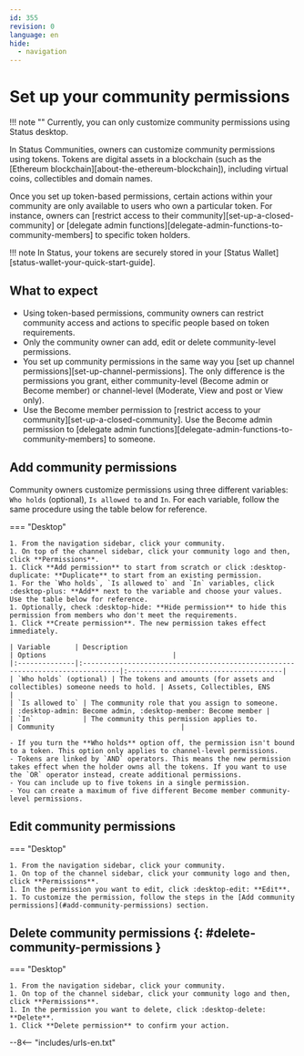 ```yaml
---
id: 355
revision: 0
language: en
hide:
  - navigation
---
```


# Set up your community permissions

!!! note ""
    Currently, you can only customize community permissions using Status desktop.

In Status Communities, owners can customize community permissions using tokens. Tokens are digital assets in a blockchain (such as the [Ethereum blockchain][about-the-ethereum-blockchain]), including virtual coins, collectibles and domain names.

Once you set up token-based permissions, certain actions within your community are only available to users who own a particular token. For instance, owners can [restrict access to their community][set-up-a-closed-community] or [delegate admin functions][delegate-admin-functions-to-community-members] to specific token holders.

!!! note
    In Status, your tokens are securely stored in your [Status Wallet][status-wallet-your-quick-start-guide].

## What to expect

- Using token-based permissions, community owners can restrict community access and actions to specific people based on token requirements.
- Only the community owner can add, edit or delete community-level permissions.
- You set up community permissions in the same way you [set up channel permissions][set-up-channel-permissions]. The only difference is the permissions you grant, either community-level (Become admin or Become member) or channel-level (Moderate, View and post or View only).
- Use the Become member permission to [restrict access to your community][set-up-a-closed-community]. Use the Become admin permission to [delegate admin functions][delegate-admin-functions-to-community-members] to someone.

## Add community permissions

Community owners customize permissions using three different variables: `Who holds` (optional), `Is allowed to` and `In`. For each variable, follow the same procedure using the table below for reference.

=== "Desktop"

    1. From the navigation sidebar, click your community.
    1. On top of the channel sidebar, click your community logo and then, click **Permissions**.
    1. Click **Add permission** to start from scratch or click :desktop-duplicate: **Duplicate** to start from an existing permission.
    1. For the `Who holds`, `Is allowed to` and `In` variables, click :desktop-plus: **Add** next to the variable and choose your values. Use the table below for reference.
    1. Optionally, check :desktop-hide: **Hide permission** to hide this permission from members who don't meet the requirements.
    1. Click **Create permission**. The new permission takes effect immediately.
    
    | Variable      | Description                                                                    | Options                               |
    |:--------------|:-------------------------------------------------------------------------------|:--------------------------------------|
    | `Who holds` (optional) | The tokens and amounts (for assets and collectibles) someone needs to hold. | Assets, Collectibles, ENS            |
    | `Is allowed to` | The community role that you assign to someone.                                | :desktop-admin: Become admin, :desktop-member: Become member |
    | `In`            | The community this permission applies to.                                      | Community                               |
    
    - If you turn the **Who holds** option off, the permission isn't bound to a token. This option only applies to channel-level permissions.
    - Tokens are linked by `AND` operators. This means the new permission takes effect when the holder owns all the tokens. If you want to use the `OR` operator instead, create additional permissions.
    - You can include up to five tokens in a single permission.
    - You can create a maximum of five different Become member community-level permissions.

## Edit community permissions

=== "Desktop"

    1. From the navigation sidebar, click your community.
    1. On top of the channel sidebar, click your community logo and then, click **Permissions**.
    1. In the permission you want to edit, click :desktop-edit: **Edit**.
    1. To customize the permission, follow the steps in the [Add community permissions](#add-community-permissions) section.

## Delete community permissions {: #delete-community-permissions }

=== "Desktop"

    1. From the navigation sidebar, click your community.
    1. On top of the channel sidebar, click your community logo and then, click **Permissions**.
    1. In the permission you want to delete, click :desktop-delete: **Delete**.
    1. Click **Delete permission** to confirm your action.

--8<-- "includes/urls-en.txt"
